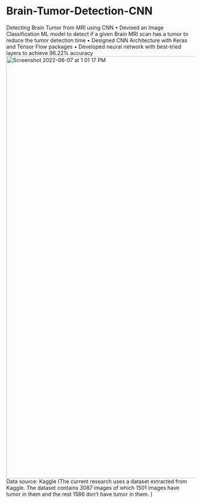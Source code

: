 # Brain-Tumor-Detection-CNN
Detecting Brain Tumor from MRI using CNN
•	Devised an Image Classification ML model to detect if a given Brain MRI scan has a tumor to reduce the tumor detection time
•	Designed CNN Architecture with Keras and Tensor Flow packages
•	Developed neural network with best-tried layers to achieve 96.22% accuracy
<img width="1129" alt="Screenshot 2022-06-07 at 1 01 17 PM" src="https://user-images.githubusercontent.com/49949721/172440716-c2efc8d3-fa6f-482b-ba7b-1c4235555883.png">
Data source: Kaggle (The current research uses a dataset extracted from Kaggle. The dataset contains 3087 images of which 1501 images have tumor in them and the rest 1586 don’t have tumor in them.
)
